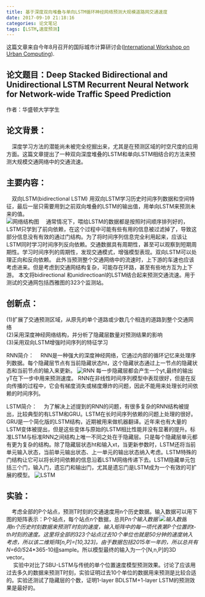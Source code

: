 ```yaml
---
title: 基于深度双向堆叠与单向LSTM循环神经网络预测大规模道路网交通速度
date: 2017-09-10 21:18:16
categories: 论文笔记 
tags: [LSTM,速度预测]
---
```

这篇文章来自今年8月召开的国际城市计算研讨会([International Workshop on Urban Computing](http://urbcomp.ist.psu.edu/2017/accept.html)).
## 论文题目：Deep Stacked Bidirectional and Unidirectional LSTM Recurrent Neural Network for Network-wide Traffic Speed Prediction 
作者：华盛顿大学学生
## 论文背景：<br>
&emsp;深度学习方法的潜能尚未被完全挖掘出来，尤其是在预测区域的时空尺度的应用方面。这篇文章提出了一种双向深度堆叠的LSTM和单向LSTM相结合的方法来预测大规模交通网络中的交通流速。<br>
<!--more-->
## 主要内容：
&emsp;双向LSTM(bidirectional LSTM)
用双向LSTM学习历史时间序列数据和空间特征，最后一层只需要用到之前双向堆叠的LSTM的输出值，用单向LSTM来预测未来的值。<br>
![网络结构图](http://oqadn1oza.bkt.clouddn.com/%E5%8F%8C%E5%90%91+%E5%8D%95%E5%90%91LSTM%E7%BB%93%E6%9E%84.png)
&emsp;通常情况下，喂给LSTM的数据都是按照时间顺序排列好的，LSTM只学到了前向依赖，在这个过程中可能有些有用的信息被过滤掉了，导致这部分信息没有有效的通过门结构。为了将时间序列信息完全利用起来，应该让LSTM同时学习时间序列反向依赖。交通数据具有周期性，甚至可以观察到短期周期性。学习时间序列的周期性，发现交通模式，增强模型表现。双向LSTM可以处理正向和反向依赖。
此外当预测整个交通网络中的流速时，上下游的车速也应该考虑进来。但是考虑到交通网结构复杂，可能存在环路，甚至有些地方互为上下游。
本文将bidirectional 和unidirectioanl的LSTM结合起来预测交通流速。用于测试的交通网包括西雅图的323个监测站。<br>
## 创新点：
(1)扩展了交通预测区域，从原先的单个道路或少数几个相连的道路到整个交通网络<br>
(2)采用深度神经网络结构，并分析了隐藏层数量对预测结果的影响<br>
(3)采用双向LSTM增强时间序列的特征学习<br>

RNN简介：
&emsp;RNN是一种强大的深度神经网络，它通过内部的循环记忆来处理序列数据。每个隐藏层节点有当前隐藏状态ht，这个隐藏状态通过上一节点的隐藏状态和当前节点的输入来更新。
![RNN](http://oqadn1oza.bkt.clouddn.com/RNNstruct.png)
每一步隐藏层都会产生一个yt,最终的输出yT在下一步中用来预测速度。
RNN在非线性时间序列模型中表现很好，但是在反向传播的过程中，它会有梯度消失或梯度爆炸的问题，因此不能用来处理长时间依赖的时间序列。

LSTM简介：
&emsp;为了解决上述提到的RNN的问题，有很多复杂的RNN结构被提出，比较典型的有LSTM和GRU。LSTM在长时间序列依赖的问题上处理的很好。GRU是一个简化版的LSTM结构，近期被用来做机器翻译。近年来也有大量的LSTM变体被提出，但是这些变体与原始的LSTM相比性能并没有显著的提升。标准LSTM与标准RNN之间结构上唯一不同之处在于隐藏层。只是每个隐藏层单元都有更为复杂的结构。除了隐藏层状态ht和输入xt，当更新参数时，LSTM还将当前单元输入状态，当前单元输出状态、上一单元的输出状态纳入考虑。LSTM特殊的门结构让它可以将长时间依赖的信息沿着LSTM网络传递下去。LSTM隐藏单元包括三个门，输入门，遗忘门和输出门，尤其是遗忘门是LSTM成为一个有效的可扩展的模型。
![LSTM](http://oqadn1oza.bkt.clouddn.com/%E5%8F%8C%E5%90%91LSTM%E7%BB%93%E6%9E%84.png)

## 实验：
&emsp;考虑全部的P个站点，预测T时刻的交通速度用n个历史数据。输入数据可以用下图的矩阵表示：P个站点，每个站点n个数据，总共P*n个输入数据
![输入数据](http://oqadn1oza.bkt.clouddn.com/%E8%BE%93%E5%85%A5%E6%95%B0%E6%8D%AE%E7%BB%93%E6%9E%84.png)
&emsp;用n个历史时刻数据来预测T时刻的速度，输入矩阵中的每一项代表第P个位置的t-th时刻的速度。这里将全部的323个站点过去10个单位也就是50分钟的速度纳入考虑，所以该二维矩阵[n,P]=[10,323]。由于数据包括2015年一年的，所以总共有N=60/5*24*365-10组sample。所以模型最终的输入为一个[N,n,P]的3D vector。<br>
&emsp; 实验中对比了SBU-LSTM与传统的单个位置速度模型预测效果。讨论了应该用过去多久的数据来预测T时刻，实验证明过去10个单位的数据用来预测是比较合适的。实验还测试了隐藏层的个数，证明1-layer BDLSTM+1-layer LSTM的预测效果是最好的。

